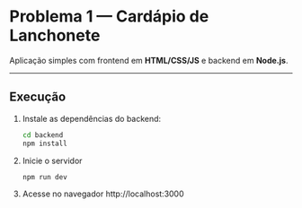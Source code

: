 #  Problema 1 — Cardápio de Lanchonete

Aplicação simples com frontend em **HTML/CSS/JS** e backend em **Node.js**.

---

##  Execução

1. Instale as dependências do backend:
   ```bash
   cd backend
   npm install

2. Inicie o servidor
   ```bash
   npm run dev

3. Acesse no navegador 
   http://localhost:3000
